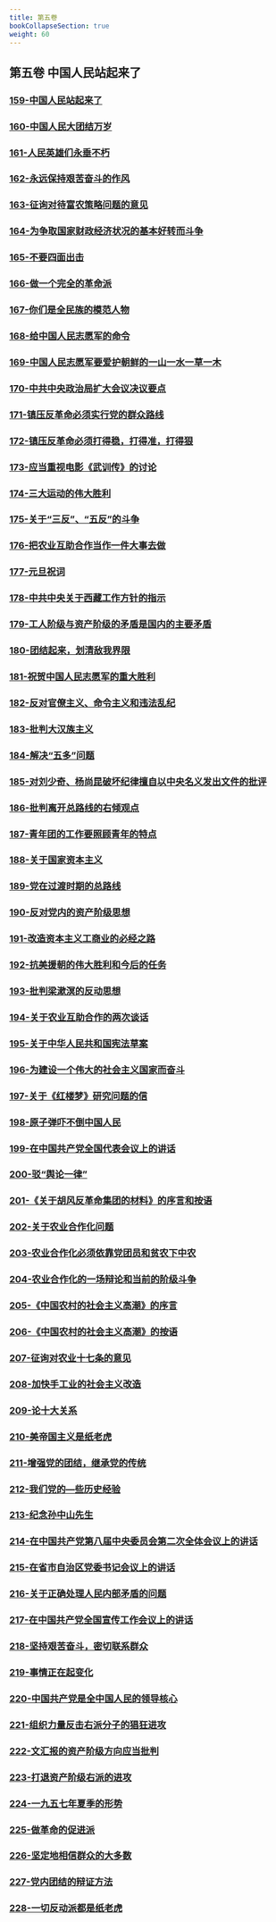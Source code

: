 ```yaml
---
title: 第五卷
bookCollapseSection: true
weight: 60
---
```

## 第五卷 中国人民站起来了
### [159-中国人民站起来了](./中国人民站起来了/159-中国人民站起来了)
### [160-中国人民大团结万岁](./中国人民站起来了/160-中国人民大团结万岁)
### [161-人民英雄们永垂不朽](./中国人民站起来了/161-人民英雄们永垂不朽)
### [162-永远保持艰苦奋斗的作风](./中国人民站起来了/162-永远保持艰苦奋斗的作风)
### [163-征询对待富农策略问题的意见](./中国人民站起来了/163-征询对待富农策略问题的意见)
### [164-为争取国家财政经济状况的基本好转而斗争](./中国人民站起来了/164-为争取国家财政经济状况的基本好转而斗争)
### [165-不要四面出击](./中国人民站起来了/165-不要四面出击)
### [166-做一个完全的革命派](./中国人民站起来了/166-做一个完全的革命派)
### [167-你们是全民族的模范人物](./中国人民站起来了/167-你们是全民族的模范人物)
### [168-给中国人民志愿军的命令](./中国人民站起来了/168-给中国人民志愿军的命令)
### [169-中国人民志愿军要爱护朝鲜的一山一水一草一木](./中国人民站起来了/169-中国人民志愿军要爱护朝鲜的一山一水一草一木)
### [170-中共中央政治局扩大会议决议要点](./中国人民站起来了/170-中共中央政治局扩大会议决议要点)
### [171-镇压反革命必须实行党的群众路线](./中国人民站起来了/171-镇压反革命必须实行党的群众路线)
### [172-镇压反革命必须打得稳，打得准，打得狠](./中国人民站起来了/172-镇压反革命必须打得稳打得准打得狠)
### [173-应当重视电影《武训传》的讨论](./中国人民站起来了/173-应当重视电影武训传的讨论)
### [174-三大运动的伟大胜利](./中国人民站起来了/174-三大运动的伟大胜利)
### [175-关于“三反”、“五反”的斗争](./中国人民站起来了/175-关于三反五反的斗争)
### [176-把农业互助合作当作一件大事去做](./中国人民站起来了/176-把农业互助合作当作一件大事去做)
### [177-元旦祝词](./中国人民站起来了/177-元旦祝词)
### [178-中共中央关于西藏工作方针的指示](./中国人民站起来了/178-中共中央关于西藏工作方针的指示)
### [179-工人阶级与资产阶级的矛盾是国内的主要矛盾](./中国人民站起来了/179-工人阶级与资产阶级的矛盾是国内的主要矛盾)
### [180-团结起来，划清敌我界限](./中国人民站起来了/180-团结起来划清敌我界限)
### [181-祝贺中国人民志愿军的重大胜利](./中国人民站起来了/181-祝贺中国人民志愿军的重大胜利)
### [182-反对官僚主义、命令主义和违法乱纪](./中国人民站起来了/182-反对官僚主义命令主义和违法乱纪)
### [183-批判大汉族主义](./中国人民站起来了/183-批判大汉族主义)
### [184-解决“五多”问题](./中国人民站起来了/184-解决五多问题)
### [185-对刘少奇、杨尚昆破坏纪律擅自以中央名义发出文件的批评](./中国人民站起来了/185-对刘少奇杨尚昆破坏纪律擅自以中央名义发出文件的批评)
### [186-批判离开总路线的右倾观点](./中国人民站起来了/186-批判离开总路线的右倾观点)
### [187-青年团的工作要照顾青年的特点](./中国人民站起来了/187-青年团的工作要照顾青年的特点)
### [188-关于国家资本主义](./中国人民站起来了/188-关于国家资本主义)
### [189-党在过渡时期的总路线](./中国人民站起来了/189-党在过渡时期的总路线)
### [190-反对党内的资产阶级思想](./中国人民站起来了/190-反对党内的资产阶级思想)
### [191-改造资本主义工商业的必经之路](./中国人民站起来了/191-改造资本主义工商业的必经之路)
### [192-抗美援朝的伟大胜利和今后的任务](./中国人民站起来了/192-抗美援朝的伟大胜利和今后的任务)
### [193-批判梁漱溟的反动思想](./中国人民站起来了/193-批判梁漱溟的反动思想)
### [194-关于农业互助合作的两次谈话](./中国人民站起来了/194-关于农业互助合作的两次谈话)
### [195-关于中华人民共和国宪法草案](./中国人民站起来了/195-关于中华人民共和国宪法草案)
### [196-为建设一个伟大的社会主义国家而奋斗](./中国人民站起来了/196-为建设一个伟大的社会主义国家而奋斗)
### [197-关于《红楼梦》研究问题的信](./中国人民站起来了/197-关于红楼梦研究问题的信)
### [198-原子弹吓不倒中国人民](./中国人民站起来了/198-原子弹吓不倒中国人民)
### [199-在中国共产党全国代表会议上的讲话](./中国人民站起来了/199-在中国共产党全国代表会议上的讲话)
### [200-驳“舆论一律”](./中国人民站起来了/200-驳舆论一律)
### [201-《关于胡风反革命集团的材料》的序言和按语](./中国人民站起来了/201-关于胡风反革命集团的材料的序言和按语)
### [202-关于农业合作化问题](./中国人民站起来了/202-关于农业合作化问题)
### [203-农业合作化必须依靠党团员和贫农下中农](./中国人民站起来了/203-农业合作化必须依靠党团员和贫农下中农)
### [204-农业合作化的一场辩论和当前的阶级斗争](./中国人民站起来了/204-农业合作化的一场辩论和当前的阶级斗争)
### [205-《中国农村的社会主义高潮》的序言](./中国人民站起来了/205-中国农村的社会主义高潮的序言)
### [206-《中国农村的社会主义高潮》的按语](./中国人民站起来了/206-中国农村的社会主义高潮的按语)
### [207-征询对农业十七条的意见](./中国人民站起来了/207-征询对农业十七条的意见)
### [208-加快手工业的社会主义改造](./中国人民站起来了/208-加快手工业的社会主义改造)
### [209-论十大关系](./中国人民站起来了/209-论十大关系)
### [210-美帝国主义是纸老虎](./中国人民站起来了/210-美帝国主义是纸老虎)
### [211-增强党的团结，继承党的传统](./中国人民站起来了/211-增强党的团结继承党的传统)
### [212-我们党的—些历史经验](./中国人民站起来了/212-我们党的—些历史经验)
### [213-纪念孙中山先生](./中国人民站起来了/213-纪念孙中山先生)
### [214-在中国共产党第八届中央委员会第二次全体会议上的讲话](./中国人民站起来了/214-在中国共产党第八届中央委员会第二次全体会议上的讲话)
### [215-在省市自治区党委书记会议上的讲话](./中国人民站起来了/215-在省市自治区党委书记会议上的讲话)
### [216-关于正确处理人民内部矛盾的问题](./中国人民站起来了/216-关于正确处理人民内部矛盾的问题)
### [217-在中国共产党全国宣传工作会议上的讲话](./中国人民站起来了/217-在中国共产党全国宣传工作会议上的讲话)
### [218-坚持艰苦奋斗，密切联系群众](./中国人民站起来了/218-坚持艰苦奋斗密切联系群众)
### [219-事情正在起变化](./中国人民站起来了/219-事情正在起变化)
### [220-中国共产党是全中国人民的领导核心](./中国人民站起来了/220-中国共产党是全中国人民的领导核心)
### [221-组织力量反击右派分子的猖狂进攻](./中国人民站起来了/221-组织力量反击右派分子的猖狂进攻)
### [222-文汇报的资产阶级方向应当批判](./中国人民站起来了/222-文汇报的资产阶级方向应当批判)
### [223-打退资产阶级右派的进攻](./中国人民站起来了/223-打退资产阶级右派的进攻)
### [224-一九五七年夏季的形势](./中国人民站起来了/224-一九五七年夏季的形势)
### [225-做革命的促进派](./中国人民站起来了/225-做革命的促进派)
### [226-坚定地相信群众的大多数](./中国人民站起来了/226-坚定地相信群众的大多数)
### [227-党内团结的辩证方法](./中国人民站起来了/227-党内团结的辩证方法)
### [228-一切反动派都是纸老虎](./中国人民站起来了/228-一切反动派都是纸老虎)